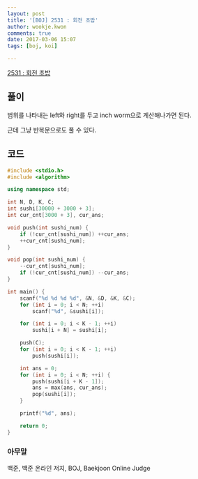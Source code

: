 ```yaml
---
layout: post
title: '[BOJ] 2531 : 회전 초밥'
author: wookje.kwon
comments: true
date: 2017-03-06 15:07
tags: [boj, koi]

---
```


[2531 : 회전 초밥](https://www.acmicpc.net/problem/2531)

## 풀이

범위를 나타내는 left와 right를 두고 inch worm으로 계산해나가면 된다.  

근데 그냥 반복문으로도 풀 수 있다.  

## 코드

```cpp
#include <stdio.h>
#include <algorithm>

using namespace std;

int N, D, K, C;
int sushi[30000 + 3000 + 3];
int cur_cnt[3000 + 3], cur_ans;

void push(int sushi_num) {
	if (!cur_cnt[sushi_num]) ++cur_ans;
	++cur_cnt[sushi_num];
}

void pop(int sushi_num) {
	--cur_cnt[sushi_num];
	if (!cur_cnt[sushi_num]) --cur_ans;
}

int main() {
	scanf("%d %d %d %d", &N, &D, &K, &C);
	for (int i = 0; i < N; ++i)
		scanf("%d", &sushi[i]);

	for (int i = 0; i < K - 1; ++i)
		sushi[i + N] = sushi[i];

	push(C);
	for (int i = 0; i < K - 1; ++i)
		push(sushi[i]);

	int ans = 0;
	for (int i = 0; i < N; ++i) {
		push(sushi[i + K - 1]);
		ans = max(ans, cur_ans);
		pop(sushi[i]);
	}

	printf("%d", ans);

	return 0;
}
```

### 아무말  
백준, 백준 온라인 저지, BOJ, Baekjoon Online Judge